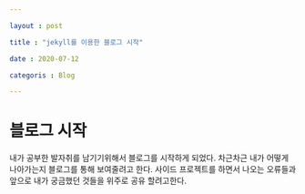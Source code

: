 ```yaml
---

layout : post

title : "jekyll를 이용한 블로그 시작" 

date : 2020-07-12

categoris : Blog

--- 
```


<h1> 블로그 시작 </h1>
내가 공부한 발자취를 남기기위해서 블로그를 시작하게 되었다.  
차근차근 내가 어떻게 나아가는지 블로그를 통해 보여줄려고 한다.  
사이드 프로젝트를 하면서 나오는 오류들과 앞으로 내가 궁금했던 것들을 위주로 공유 할려고한다.  
